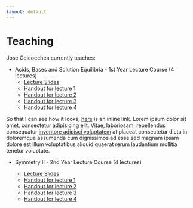 ```yaml
---
layout: default
---
```


Teaching
========

Jose Goicoechea currently teaches:

* Acids, Bases and Solution Equilibria - 1st Year Lecture Course (4 lectures)
	* [Lecture Slides](/resources/abse_presentation.pdf)
	* [Handout for lecture 1](/resources/abse_lecture1.pdf)
	* [Handout for lecture 2](/resources/abse_lecture2.pdf)
	* [Handout for lecture 3](/resources/abse_lecture3.pdf)
	* [Handout for lecture 4](/resources/abse_lecture4.pdf)

So that I can see how it looks, [here](http://google.com) is an inline link. Lorem ipsum dolor sit amet, consectetur adipisicing elit. Vitae, laboriosam, repellendus consequatur [inventore adipisci voluptatem](test) at placeat consectetur dicta in doloremque assumenda cum dignissimos ad esse sed magnam ipsam dolore est illum voluptatibus aliquid quaerat rerum laudantium mollitia tenetur voluptate.

<!--

THIS COURSE NO LONGER TAUGHT, CODE LEFT HERE AS PLACEHOLDER

* Non-metal Chemistry - 2nd Year Lecture Course (4 lectures)
	* [Lecture Slides](/resources/nmc_presentation.pdf)
	* [Handout for lecture 1](/resources/nmc_lecture1.pdf)
	* [Handout for lecture 2](/resources/nmc_lecture2.pdf)
	* [Handout for lecture 3](/resources/nmc_lecture3.pdf)
	* [Handout for lecture 4](/resources/nmc_lecture4.pdf)
	
-->

* Symmetry II - 2nd Year Lecture Course (4 lectures)

	* [Lecture Slides](/resources/s2_presentation.pdf)
	* [Handout for lecture 1](/resources/s2_lecture1.pdf)
	* [Handout for lecture 2](/resources/s2_lecture2.pdf)
	* [Handout for lecture 3](/resources/s2_lecture3.pdf)
	* [Handout for lecture 4](/resources/s2_lecture4.pdf)